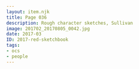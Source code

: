 ```yaml
---
layout: item.njk
title: Page 036
description: Rough character sketches, Sullivan
image: 201702_20170805_0042.jpg
date: 2017-03
ID: 2017-red-sketchbook
tags:  
- ocs 
- people
---
```

